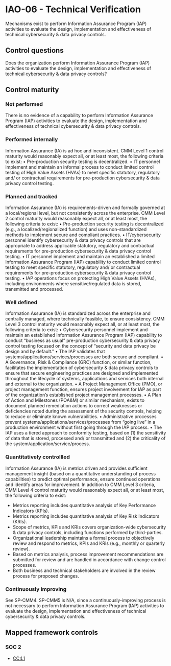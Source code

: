 # IAO-06 - Technical Verification
Mechanisms exist to perform Information Assurance Program (IAP) activities to evaluate the design, implementation and effectiveness of technical cybersecurity & data privacy controls.
## Control questions
Does the organization perform Information Assurance Program (IAP) activities to evaluate the design, implementation and effectiveness of technical cybersecurity & data privacy controls?
## Control maturity
### Not performed
There is no evidence of a capability to perform Information Assurance Program (IAP) activities to evaluate the design, implementation and effectiveness of technical cybersecurity & data privacy controls.
### Performed internally
Information Assurance (IA) is ad hoc and inconsistent. CMM Level 1 control maturity would reasonably expect all, or at least most, the following criteria to exist:
•	Pre-production security testing is decentralized.
•	IT personnel implement and maintain an informal process to conduct limited control testing of High Value Assets (HVAs) to meet specific statutory, regulatory and/ or contractual requirements for pre-production cybersecurity & data privacy control testing.
### Planned and tracked
Information Assurance (IA) is requirements-driven and formally governed at a local/regional level, but not consistently across the enterprise. CMM Level 2 control maturity would reasonably expect all, or at least most, the following criteria to exist:
•	Pre-production security testing is decentralized (e.g., a localized/regionalized function) and uses non-standardized methods to implement secure and compliant practices.
•	IT/cybersecurity personnel identify cybersecurity & data privacy controls that are appropriate to address applicable statutory, regulatory and contractual requirements for pre-production cybersecurity & data privacy control testing.
•	IT personnel implement and maintain an established a limited Information Assurance Program (IAP) capability to conduct limited control testing to meet specific statutory, regulatory and/ or contractual requirements for pre-production cybersecurity & data privacy control testing.
•	IAP operations focus on protecting High Value Assets (HVAs), including environments where sensitive/regulated data is stored, transmitted and processed.
### Well defined
Information Assurance (IA) is standardized across the enterprise and centrally managed, where technically feasible, to ensure consistency. CMM Level 3 control maturity would reasonably expect all, or at least most, the following criteria to exist:
•	Cybersecurity personnel implement and maintain an established Information Assurance Program (IAP) capability to conduct “business as usual” pre-production cybersecurity & data privacy control testing focused on the concept of “security and data privacy be design and by default.” 
•	The IAP validates that systems/applications/services/processes are both secure and compliant.
•	A Governance, Risk & Compliance (GRC) function, or similar function, facilitates the implementation of cybersecurity & data privacy controls to ensure that secure engineering practices are designed and implemented throughout the lifecycle of systems, applications and services both internal and external to the organization. 
•	A Project Management Office (PMO), or project management function, ensures project involvement for IAP as part of the organization’s established project management processes.
•	A Plan of Action and Milestones (POA&M) or similar mechanism, exists to document planned remediation actions to correct weaknesses or deficiencies noted during the assessment of the security controls, helping to reduce or eliminate known vulnerabilities.
•	Administrative processes prevent systems/applications/services/processes from “going live” in a production environment without first going through the IAP process.
•	The IAP uses a tiered approach to conformity testing, based on (1) the sensitivity of data that is stored, processed and/ or transmitted and (2) the criticality of the system/application/service/process.
### Quantitatively controllled
Information Assurance (IA) is metrics driven and provides sufficient management insight (based on a quantitative understanding of process capabilities) to predict optimal performance, ensure continued operations and identify areas for improvement. In addition to CMM Level 3 criteria, CMM Level 4 control maturity would reasonably expect all, or at least most, the following criteria to exist:
- 	Metrics reporting includes quantitative analysis of Key Performance Indicators (KPIs).
- 	Metrics reporting includes quantitative analysis of Key Risk Indicators (KRIs).
- 	Scope of metrics, KPIs and KRIs covers organization-wide cybersecurity & data privacy controls, including functions performed by third-parties.
- 	Organizational leadership maintains a formal process to objectively review and respond to metrics, KPIs and KRIs (e.g., monthly or quarterly review).
- 	Based on metrics analysis, process improvement recommendations are submitted for review and are handled in accordance with change control processes.
- 	Both business and technical stakeholders are involved in the review process for proposed changes.
### Continuously improving
See SP-CMM4. SP-CMM5 is N/A, since a continuously-improving process is not necessary to perform Information Assurance Program (IAP) activities to evaluate the design, implementation and effectiveness of technical cybersecurity & data privacy controls.
## Mapped framework controls
### SOC 2
- [CC4.1](../soc2/cc41.md)